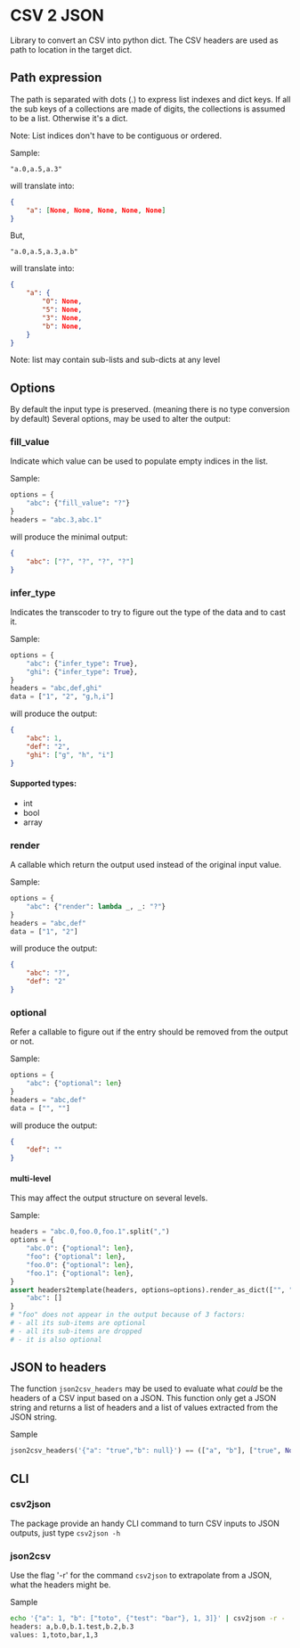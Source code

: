# CSV 2 JSON

Library to convert an CSV into python dict.
The CSV headers are used as path to location in the target dict.

## Path expression

The path is separated with dots (.) to express list indexes and dict keys.
If all the sub keys of a collections are made of digits, the collections is assumed to be a list.
Otherwise it's a dict.

Note: List indices don't have to be contiguous or ordered.

Sample:

``` csv
"a.0,a.5,a.3"
```

will translate into:

``` json
{
    "a": [None, None, None, None, None]
}
```

But,

``` csv
"a.0,a.5,a.3,a.b"
```

will translate into:

``` json
{
    "a": {
        "0": None,
        "5": None,
        "3": None,
        "b": None,
    }
}
```

Note: list may contain sub-lists and sub-dicts at any level

## Options

By default the input type is preserved. (meaning there is no type conversion by default)
Several options, may be used to alter the output:

### fill_value

Indicate which value can be used to populate empty indices in the list.

Sample:

``` python
options = {
    "abc": {"fill_value": "?"}
}
headers = "abc.3,abc.1"
```

will produce the minimal output:

```json
{
    "abc": ["?", "?", "?", "?"]
}
```

### infer_type

Indicates the transcoder to try to figure out the type of the data and to cast it.

Sample:

``` python
options = {
    "abc": {"infer_type": True},
    "ghi": {"infer_type": True},
}
headers = "abc,def,ghi"
data = ["1", "2", "g,h,i"]
```

will produce the output:

```json
{
    "abc": 1,
    "def": "2",
    "ghi": ["g", "h", "i"]
}
```

#### Supported types:

* int
* bool
* array

### render

A callable which return the output used instead of the original input value.

Sample:

``` python
options = {
    "abc": {"render": lambda _, _: "?"}
}
headers = "abc,def"
data = ["1", "2"]
```

will produce the output:

```json
{
    "abc": "?",
    "def": "2"
}
```

### optional

Refer a callable to figure out if the entry should be removed from the output or not.

Sample:

``` python
options = {
    "abc": {"optional": len}
}
headers = "abc,def"
data = ["", ""]
```

will produce the output:

```json
{
    "def": ""
}
```

#### multi-level

This may affect the output structure on several levels.

Sample:
``` python
headers = "abc.0,foo.0,foo.1".split(",")
options = {
    "abc.0": {"optional": len},
    "foo": {"optional": len},
    "foo.0": {"optional": len},
    "foo.1": {"optional": len},
}
assert headers2template(headers, options=options).render_as_dict(["", "", ""]) == {
    "abc": []
}
# "foo" does not appear in the output because of 3 factors:
# - all its sub-items are optional
# - all its sub-items are dropped
# - it is also optional
```

## JSON to headers

The function `json2csv_headers` may be used to evaluate what *could* be the headers of a CSV input based on a JSON.
This function only get a JSON string and returns a list of headers and a list of values extracted from the JSON string.

Sample

``` python
json2csv_headers('{"a": "true","b": null}') == (["a", "b"], ["true", None])
```

## CLI

### csv2json

The package provide an handy CLI command to turn CSV inputs to JSON outputs, just type `csv2json -h`

### json2csv

Use the flag '-r' for the command `csv2json` to extrapolate from a JSON, what the headers might be.

Sample

``` bash
echo '{"a": 1, "b": ["toto", {"test": "bar"}, 1, 3]}' | csv2json -r -
headers: a,b.0,b.1.test,b.2,b.3
values: 1,toto,bar,1,3
```
